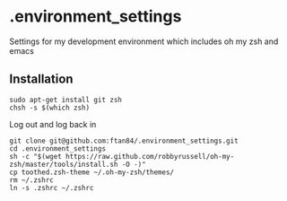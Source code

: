 # .environment_settings
Settings for my development environment which includes oh my zsh and emacs

## Installation
```
sudo apt-get install git zsh
chsh -s $(which zsh)
```
Log out and log back in
```
git clone git@github.com:ftan84/.environment_settings.git
cd .environment_settings
sh -c "$(wget https://raw.github.com/robbyrussell/oh-my-zsh/master/tools/install.sh -O -)"
cp toothed.zsh-theme ~/.oh-my-zsh/themes/
rm ~/.zshrc
ln -s .zshrc ~/.zshrc
```
